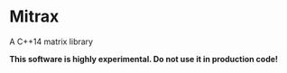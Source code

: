 # Mitrax

A C++14 matrix library

<b>This software is highly experimental. Do not use it in production code!</b>
